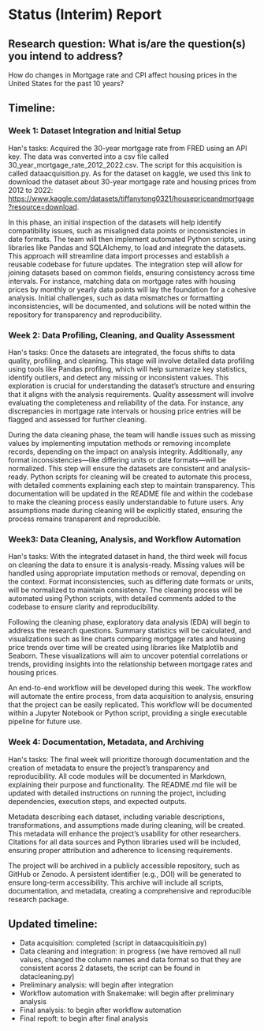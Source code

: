 # Status (Interim) Report

## Research question: What is/are the question(s) you intend to address?

How do changes in Mortgage rate and CPI affect housing prices in the United States for the past 10 years?

## Timeline:
### Week 1: Dataset Integration and Initial Setup 

Han's tasks: Acquired the 30-year mortgage rate from FRED using an API key. The data was converted into a csv file called 30_year_mortgage_rate_2012_2022.csv. The script for this acquisition is called dataacquisition.py. As for the dataset on kaggle, we used this link to download the dataset about 30-year mortgage rate and housing prices from 2012 to 2022: https://www.kaggle.com/datasets/tiffanytong0321/housepriceandmortgage?resource=download.

In this phase, an initial inspection of the datasets will help identify compatibility issues, such as misaligned data points or inconsistencies in date formats. The team will then implement automated Python scripts, using libraries like Pandas and SQLAlchemy, to load and integrate the datasets. This approach will streamline data import processes and establish a reusable codebase for future updates. The integration step will allow for joining datasets based on common fields, ensuring consistency across time intervals. For instance, matching data on mortgage rates with housing prices by monthly or yearly data points will lay the foundation for a cohesive analysis. Initial challenges, such as data mismatches or formatting inconsistencies, will be documented, and solutions will be noted within the repository for transparency and reproducibility.

### Week 2:  Data Profiling, Cleaning, and Quality Assessment 

Han's tasks: Once the datasets are integrated, the focus shifts to data quality, profiling, and cleaning. This stage will involve detailed data profiling using tools like Pandas profiling, which will help summarize key statistics, identify outliers, and detect any missing or inconsistent values. This exploration is crucial for understanding the dataset’s structure and ensuring that it aligns with the analysis requirements. Quality assessment will involve evaluating the completeness and reliability of the data. For instance, any discrepancies in mortgage rate intervals or housing price entries will be flagged and assessed for further cleaning.

During the data cleaning phase, the team will handle issues such as missing values by implementing imputation methods or removing incomplete records, depending on the impact on analysis integrity. Additionally, any format inconsistencies—like differing units or date formats—will be normalized. This step will ensure the datasets are consistent and analysis-ready. Python scripts for cleaning will be created to automate this process, with detailed comments explaining each step to maintain transparency. This documentation will be updated in the README file and within the codebase to make the cleaning process easily understandable to future users. Any assumptions made during cleaning will be explicitly stated, ensuring the process remains transparent and reproducible.

### Week3: Data Cleaning, Analysis, and Workflow Automation

Han's tasks: With the integrated dataset in hand, the third week will focus on cleaning the data to ensure it is analysis-ready. Missing values will be handled using appropriate imputation methods or removal, depending on the context. Format inconsistencies, such as differing date formats or units, will be normalized to maintain consistency. The cleaning process will be automated using Python scripts, with detailed comments added to the codebase to ensure clarity and reproducibility.

Following the cleaning phase, exploratory data analysis (EDA) will begin to address the research questions. Summary statistics will be calculated, and visualizations such as line charts comparing mortgage rates and housing price trends over time will be created using libraries like Matplotlib and Seaborn. These visualizations will aim to uncover potential correlations or trends, providing insights into the relationship between mortgage rates and housing prices.

An end-to-end workflow will be developed during this week. The workflow will automate the entire process, from data acquisition to analysis, ensuring that the project can be easily replicated. This workflow will be documented within a Jupyter Notebook or Python script, providing a single executable pipeline for future use.

### Week 4: Documentation, Metadata, and Archiving

Han's tasks: The final week will prioritize thorough documentation and the creation of metadata to ensure the project’s transparency and reproducibility. All code modules will be documented in Markdown, explaining their purpose and functionality. The README.md file will be updated with detailed instructions on running the project, including dependencies, execution steps, and expected outputs.

Metadata describing each dataset, including variable descriptions, transformations, and assumptions made during cleaning, will be created. This metadata will enhance the project’s usability for other researchers. Citations for all data sources and Python libraries used will be included, ensuring proper attribution and adherence to licensing requirements.

The project will be archived in a publicly accessible repository, such as GitHub or Zenodo. A persistent identifier (e.g., DOI) will be generated to ensure long-term accessibility. This archive will include all scripts, documentation, and metadata, creating a comprehensive and reproducible research package.

## Updated timeline:
- Data acquisition: completed (script in dataacquisitioin.py)
- Data cleaning and integration: in progress (we have removed all null values, changed the column names and data format so that they are consistent acorss 2 datasets, the script can be found in datacleaning.py)
- Preliminary analysis: will begin after integration
- Workflow automation with Snakemake: will begin after preliminary analysis
- Final analysis: to begin after workflow automation
- Final repoft: to begin after final analysis